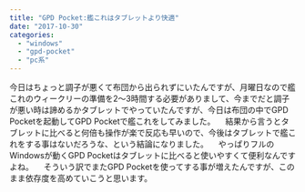 ```yaml
---
title: "GPD Pocket:艦これはタブレットより快適"
date: "2017-10-30"
categories: 
  - "windows"
  - "gpd-pocket"
  - "pc系"
---
```


今日はちょっと調子が悪くて布団から出られずにいたんですが、月曜日なので艦これのウィークリーの準備を2～3時間する必要がありまして、今までだと調子が悪い時は諦めるかタブレットでやっていたんですが、今日は布団の中でGPD Pocketを起動してGPD Pocketで艦これをしてみました。 　結果から言うとタブレットに比べると何倍も操作が楽で反応も早いので、今後はタブレットで艦これをする事はないだろうな、という結論になりました。 　やっぱりフルのWindowsが動くGPD Pocketはタブレットに比べると使いやすくて便利なんですよね。 　そういう訳でまたGPD Pocketを使ってする事が増えたんですが、このまま依存度を高めていこうと思います。
